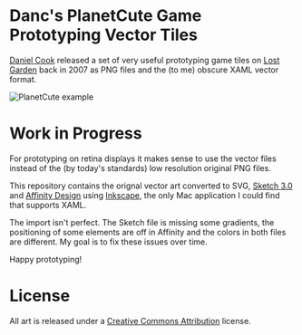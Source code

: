 # Danc's PlanetCute Game Prototyping Vector Tiles

[Daniel Cook](https://plus.google.com/+DanielCookGameDesign/posts) released a set of very useful prototyping game tiles on [Lost Garden](http://www.lostgarden.com/2007/05/dancs-miraculously-flexible-game.html) back in 2007 as PNG files and the (to me) obscure XAML vector format.

![PlanetCute example](http://lostgarden.com/uploaded_images/BlockRPGMockup-772325.jpg)

# Work in Progress
For prototyping on retina displays it makes sense to use the vector files instead of the (by today's standards) low resolution original PNG files.

This repository contains the orignal vector art converted to SVG, [Sketch 3.0](http://bohemiancoding.com/sketch/) and [Affinity Design](https://affinity.serif.com) using [Inkscape](https://inkscape.org/en/), the only Mac application I could find that supports XAML. 

The import isn't perfect. The Sketch file is missing some gradients, the positioning of some elements are off in Affinity and the colors in both files are different. My goal is to fix these issues over time.


Happy prototyping!

# License

All art is released under a [Creative Commons Attribution](http://www.lostgarden.com/2007/03/lost-garden-license.html) license.